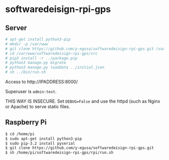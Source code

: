 # softwaredeisign-rpi-gps

## Server

```bash
# apt-get install python3-pip
# mkdir -p /var/www
# git clone https://github.com/y-egusa/softwaredeisign-rpi-gps.git /var/www/softwaredeisign-rpi-gps
# cd /var/www/softwaredeisign-rpi-gps/src
# pip3 install -r ../package.pip
# python3 manage.py migrate
# python3 manage.py loaddata ../initial.json
# sh ../bin/run.sh
```

Access to http://IPADDRESS:8000/

Superuser is `admin:test`.

THIS WAY IS INSECURE.
Set `DEBUG=False` and use the httpd (such as Nginx or Apache) to serve static files.

## Raspberry Pi

```bash
$ cd /home/pi
$ sudo apt-get install python3-pip
$ sudo pip-3.2 install pyserial
$ git clone https://github.com/y-egusa/softwaredeisign-rpi-gps.git
$ sh /home/pi/softwaredeisign-rpi-gps/rpi/run.sh
```

